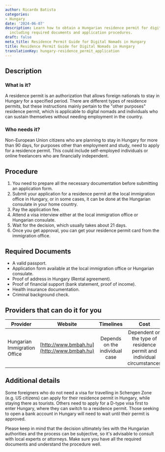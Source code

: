 ```yaml
---
author: Ricardo Batista
categories:
- Hungary
date: '2024-06-07'
description: Learn how to obtain a Hungarian residence permit for digital nomads,
  including required documents and application procedures.
draft: false
meta_title: Residence Permit Guide for Digital Nomads in Hungary
title: Residence Permit Guide for Digital Nomads in Hungary
translationKey: hungary-residence_permit_application
---
```



## Description
### What is it?
A residence permit is an authorization that allows foreign nationals to stay in Hungary for a specified period. There are different types of residence permits, but these instructions mainly pertain to the "other purposes" residence permit, which is applicable to digital nomads and individuals who can sustain themselves without needing employment in the country.

### Who needs it?
Non-European Union citizens who are planning to stay in Hungary for more than 90 days, for purposes other than employment and study, need to apply for a residence permit. This could include self-employed individuals or online freelancers who are financially independent.

## Procedure
1. You need to prepare all the necessary documentation before submitting an application form.
2. Submit your application for a residence permit at the local immigration office in Hungary, or in some cases, it can be done at the Hungarian consulate in your home country.
3. Pay the application fee.
4. Attend a visa interview either at the local immigration office or Hungarian consulate.
5. Wait for the decision, which usually takes about 21 days.
6. Once you get approval, you can get your residence permit card from the immigration office.

## Required Documents
- A valid passport.
- Application form available at the local immigration office or Hungarian consulate.
- Proof of address in Hungary (Rental agreement).
- Proof of financial support (bank statement, proof of income).
- Health insurance documentation.
- Criminal background check.

## Providers that can do it for you

| Provider        |     Website     |     Timelines    |       Cost      |
| --------------- | --------------- |  :-------------: | :-------------: |
| Hungarian Immigration Office     |  [http://www.bmbah.hu](http://www.bmbah.hu)       |      Depends on the individual case      | Dependent on the type of residence permit and individual circumstances       |

## Additional details
Some foreigners who do not need a visa for travelling in Schengen Zone (e.g. US citizens) can apply for their residence permit in Hungary, while staying there as tourists. Others need to apply for a D-type visa first to enter Hungary, where they can switch to a residence permit. Those seeking to open a bank account in Hungary will need to wait until their permit is approved.

Please keep in mind that the decision ultimately lies with the Hungarian authorities and the process can be subjective, so it's advisable to consult with local experts or attorneys. Make sure you have all the required documents and understand the procedure well.